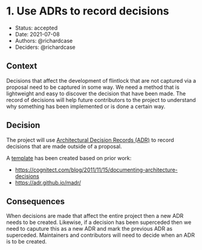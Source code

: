 # 1. Use ADRs to record decisions

* Status: accepted 
* Date: 2021-07-08 
* Authors: @richardcase
* Deciders: @richardcase

## Context

Decisions that affect the development of flintlock that are not captured via a proposal need to be captured in some way. We need a method that is lightweight and easy to discover the decision that have been made. The record of decisions will help future contributors to the project to understand why something has been implemented or is done a certain way.

## Decision

The project will use [Architectural Decision Records (ADR)](https://adr.github.io/) to record decisions that are made outside of a proposal.

A [template](./0000-template.md) has been created based on prior work:

* https://cognitect.com/blog/2011/11/15/documenting-architecture-decisions
* https://adr.github.io/madr/

## Consequences

When decisions are made that affect the entire project then a new ADR needs to be created. Likewise, if a decision has been superceded then we need to caputure this as a new ADR and mark the previous ADR as superceded. Maintainers and contributors will need to decide when an ADR is to be created.